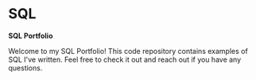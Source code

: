 # SQL
**SQL Portfolio**

Welcome to my SQL Portfolio! This code repository contains examples of SQL I've written. Feel free to check it out and reach out if you have any questions. 
